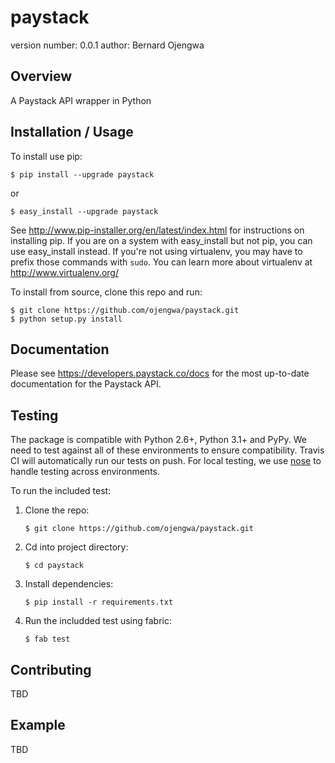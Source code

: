 paystack
===============================

version number: 0.0.1
author: Bernard Ojengwa

Overview
--------

A Paystack API wrapper in Python

Installation / Usage
--------------------

To install use pip:

    $ pip install --upgrade paystack

or

    $ easy_install --upgrade paystack

See http://www.pip-installer.org/en/latest/index.html for instructions
on installing pip. If you are on a system with easy_install but not
pip, you can use easy_install instead. If you're not using virtualenv,
you may have to prefix those commands with `sudo`. You can learn more
about virtualenv at http://www.virtualenv.org/

To install from source, clone this repo and run:

    $ git clone https://github.com/ojengwa/paystack.git
    $ python setup.py install


Documentation
-------------

Please see https://developers.paystack.co/docs for the most up-to-date documentation for the Paystack API.

Testing
-------------

The package is compatible with Python 2.6+, Python 3.1+ and PyPy.  We need to test against all of these environments to ensure compatibility.  Travis CI will automatically run our tests on push.  For local testing, we use [nose](http://nose2.readthedocs.org/en/latest/) to handle testing across environments.

To run the included test:

1. Clone the repo:

    ```$ git clone https://github.com/ojengwa/paystack.git```

2. Cd into project directory:

    ```$ cd paystack```

3. Install dependencies:

    ```$ pip install -r requirements.txt```

4. Run the includded test using fabric:

    ```$ fab test```

Contributing
------------

TBD

Example
-------

TBD